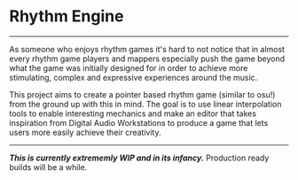 # Rhythm Engine
---

As someone who enjoys rhythm games it's hard to not notice that in almost every rhythm game players and mappers especially push the game beyond what the game 
was initially designed for in order to achieve more stimulating, complex and expressive experiences around the music.

This project aims to create a pointer based rhythm game (similar to osu!) from the ground up with this in mind.
The goal is to use linear interpolation tools to enable interesting mechanics and make an editor that 
takes inspiration from Digital Audio Workstations to produce a game that lets users more easily achieve their creativity.

---

***This is currently extrememly WIP and in its infancy.*** Production ready builds will be a while.
